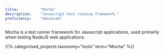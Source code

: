 ```yaml
---
title: 			"Mocha"
description: 	"Javascript test running framework."
proficiency:	"Advanced"
---
```


Mocha is a test runner framework for Javascript applications, used primarily when testing NodeJS web applications.

{{% categorised_projects taxonomy="tools" term="Mocha" %}}